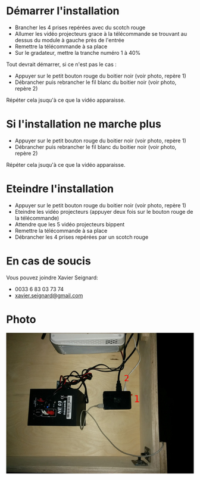 # Démarrer l'installation

- Brancher les 4 prises repérées avec du scotch rouge
- Allumer les vidéo projecteurs grace à la télécommande se trouvant au dessus du module à gauche près de l'entrée
- Remettre la télécommande à sa place
- Sur le gradateur, mettre la tranche numéro 1 à 40%

Tout devrait démarrer, si ce n'est pas le cas :

- Appuyer sur le petit bouton rouge du boitier noir (voir photo, repère 1)
- Débrancher puis rebrancher le fil blanc du boitier noir (voir photo, repère 2)

Répéter cela jsuqu'à ce que la vidéo apparaisse.

# Si l'installation ne marche plus

- Appuyer sur le petit bouton rouge du boitier noir (voir photo, repère 1)
- Débrancher puis rebrancher le fil blanc du boitier noir (voir photo, repère 2)

Répéter cela jsuqu'à ce que la vidéo apparaisse.

# Eteindre l'installation

- Appuyer sur le petit bouton rouge du boitier noir (voir photo, repère 1)
- Eteindre les vidéo projecteurs (appuyer deux fois sur le bouton rouge de la télécommande)
- Attendre que les 5 vidéo projecteurs bippent
- Remettre la télécommande à sa place
- Débrancher les 4 prises repérées par un scotch rouge

# En cas de soucis

Vous pouvez joindre Xavier Seignard:
- 0033 6 83 03 73 74
- xavier.seignard@gmail.com

# Photo

![reperage](reperage.jpg)

